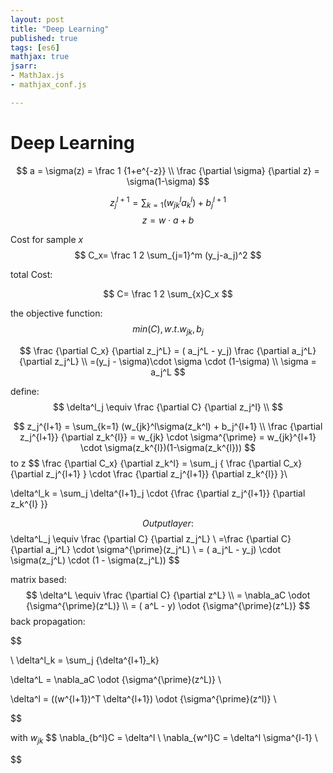 ```yaml
---
layout: post
title: "Deep Learning"
published: true
tags: [es6]
mathjax: true
jsarr: 
- MathJax.js
- mathjax_conf.js

---
```



# Deep Learning



$$
a = \sigma(z) = \frac 1 {1+e^{-z}} \\
\frac {\partial \sigma} {\partial z} = \sigma(1-\sigma)
$$

$$
z_j^{l+1} = \sum_{k=1} (w_{jk}^la_k^l) + b_j^{l+1} 
$$
$$
z= w \cdot a + b
$$

Cost for sample $x$
$$
C_x= \frac 1 2 \sum_{j=1}^m (y_j-a_j)^2
$$

total Cost: 

$$
C= \frac 1 2 \sum_{x}C_x
$$

the objective function:
$$
min(C), w.t. w_{jk}, b_j
$$

$$
\frac {\partial C_x} {\partial z_j^L} = ( a_j^L - y_j) \frac {\partial a_j^L} {\partial z_j^L} \\
=(y_j - \sigma)\cdot \sigma \cdot (1-\sigma) \\
\sigma = a_j^L
$$

define: 
$$
\delta^l_j \equiv \frac {\partial C} {\partial z_j^l} \\
$$

$$
z_j^{l+1} = \sum_{k=1} (w_{jk}^l\sigma(z_k^l) + b_j^{l+1}  \\
\frac {\partial z_j^{l+1}} {\partial z_k^{l}} = w_{jk} \cdot \sigma^{\prime} =  w_{jk}^{l+1} \cdot \sigma(z_k^{l})(1-\sigma(z_k^{l}))
$$
to z
$$
\frac {\partial C_x} {\partial z_k^l} = \sum_j { \frac {\partial C_x} {\partial z_j^{l+1} } \cdot \frac {\partial z_j^{l+1}} {\partial z_k^{l}} }\\

\delta^l_k = \sum_j  \delta^{l+1}_j \cdot {\frac {\partial z_j^{l+1}}  {\partial z_k^{l} }}

$$
Output layer: 
$$
\delta^L_j \equiv \frac {\partial C} {\partial z_j^L} \\
=\frac {\partial C} {\partial a_j^L} \cdot \sigma^{\prime}(z_j^L) \\
=  ( a_j^L - y_j) \cdot \sigma(z_j^L) \cdot (1 - \sigma(z_j^L))
$$

matrix based: 
$$
\delta^L \equiv \frac {\partial C} {\partial z^L}  \\
= \nabla_aC \odot {\sigma^{\prime}(z^L)} \\
= ( a^L - y) \odot {\sigma^{\prime}(z^L)}
$$
back propagation: 

$$

\\
\delta^l_k = \sum_j {\delta^{l+1}_k}

$$
$$
\delta^L = \nabla_aC \odot {\sigma^{\prime}(z^L)} \\

\delta^l = ((w^{l+1})^T \delta^{l+1}) \odot {\sigma^{\prime}(z^l)} \\

$$

with $w_{jk}$
$$
\nabla_{b^l}C = \delta^l \\
\nabla_{w^l}C = \delta^l \sigma^{l-1} \\

$$
